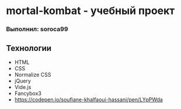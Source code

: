 # mortal-kombat - учебный проект  
### Выполнил: soroca99

## Технологии
- HTML
- CSS
- Normalize CSS
- jQuery
- Vide.js
- Fancybox3
- https://codepen.io/soufiane-khalfaoui-hassani/pen/LYpPWda

